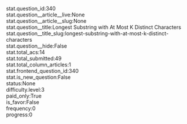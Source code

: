 stat.question_id:340  
stat.question__article__live:None  
stat.question__article__slug:None  
stat.question__title:Longest Substring with At Most K Distinct Characters  
stat.question__title_slug:longest-substring-with-at-most-k-distinct-characters  
stat.question__hide:False  
stat.total_acs:14  
stat.total_submitted:49  
stat.total_column_articles:1  
stat.frontend_question_id:340  
stat.is_new_question:False  
status:None  
difficulty.level:3  
paid_only:True  
is_favor:False  
frequency:0  
progress:0  
